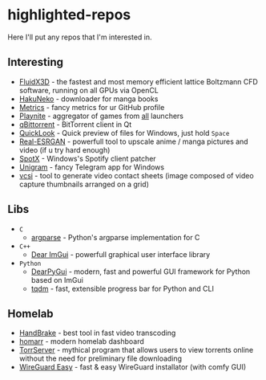 # highlighted-repos

Here I'll put any repos that I'm interested in.

## Interesting
- [FluidX3D](https://github.com/ProjectPhysX/FluidX3D) - the fastest and most memory efficient lattice Boltzmann CFD software, running on all GPUs via OpenCL
- [HakuNeko](https://github.com/manga-download/hakuneko) - downloader for manga books
- [Metrics](https://github.com/lowlighter/metrics) - fancy metrics for ur GitHub profile
- [Playnite](https://github.com/JosefNemec/Playnite) - aggregator of games from [all](https://playnite.link/addons.html) launchers
- [qBittorrent](https://github.com/qbittorrent/qBittorrent) - BitTorrent client in Qt
- [QuickLook](https://github.com/QL-Win/QuickLook) - Quick preview of files for Windows, just hold `Space`
- [Real-ESRGAN](https://github.com/xinntao/Real-ESRGAN) - powerfull tool to upscale anime / manga pictures and video (if u try hard enough)
- [SpotX](https://github.com/SpotX-Official/SpotX) - Windows's Spotify client patcher
- [Unigram](https://github.com/UnigramDev/Unigram) - fancy Telegram app for Windows
- [vcsi](https://github.com/amietn/vcsi) - tool to generate video contact sheets (image composed of video capture thumbnails arranged on a grid)

## Libs
- `C`
  - [argparse](https://github.com/cofyc/argparse) - Python's argparse implementation for C
- `C++`
  - [Dear ImGui](https://github.com/ocornut/imgui) - powerfull graphical user interface library
- `Python`
  - [DearPyGui](https://github.com/hoffstadt/DearPyGui) - modern, fast and powerful GUI framework for Python based on ImGui
  - [tqdm](https://github.com/tqdm/tqdm) - fast, extensible progress bar for Python and CLI

## Homelab
- [HandBrake](https://github.com/HandBrake/HandBrake) - best tool in fast video transcoding
- [homarr](https://github.com/ajnart/homarr) - modern homelab dashboard
- [TorrServer](https://github.com/YouROK/TorrServer) - mythical program that allows users to view torrents online without the need for preliminary file downloading
- [WireGuard Easy](https://github.com/wg-easy/wg-easy) - fast & easy WireGuard installator (with comfy GUI)



